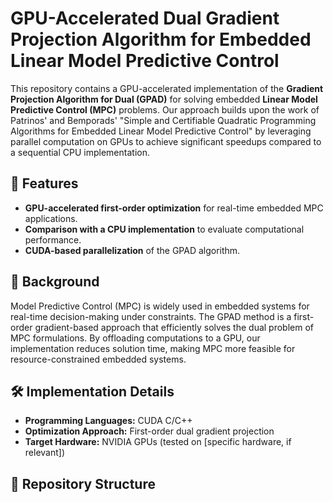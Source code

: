 # GPU-Accelerated Dual Gradient Projection Algorithm for Embedded Linear Model Predictive Control

This repository contains a GPU-accelerated implementation of the **Gradient Projection Algorithm for Dual (GPAD)** for solving embedded **Linear Model Predictive Control (MPC)** problems. Our approach builds upon the work of Patrinos' and Bemporads' "Simple and Certifiable Quadratic Programming Algorithms for Embedded Linear Model Predictive Control" by leveraging parallel computation on GPUs to achieve significant speedups compared to a sequential CPU implementation. 

## 🚀 Features
- **GPU-accelerated first-order optimization** for real-time embedded MPC applications.
- **Comparison with a CPU implementation** to evaluate computational performance.
- **CUDA-based parallelization** of the GPAD algorithm.

## 📖 Background
Model Predictive Control (MPC) is widely used in embedded systems for real-time decision-making under constraints. The GPAD method is a first-order gradient-based approach that efficiently solves the dual problem of MPC formulations. By offloading computations to a GPU, our implementation reduces solution time, making MPC more feasible for resource-constrained embedded systems.

## 🛠️ Implementation Details
- **Programming Languages:** CUDA C/C++
- **Optimization Approach:** First-order dual gradient projection
- **Target Hardware:** NVIDIA GPUs (tested on [specific hardware, if relevant])

## 📂 Repository Structure
